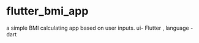 # flutter_bmi_app
a  simple BMI calculating app based on user inputs. ui- Flutter  , language -dart
